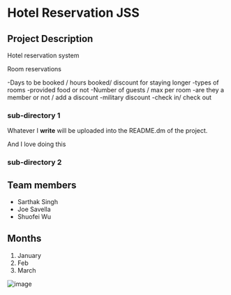 # Hotel Reservation JSS

## Project Description

Hotel reservation system

Room reservations 

-Days to be booked / hours booked/ discount for staying longer
-types of rooms
-provided food or not
-Number of guests / max per room
-are they a member or not / add a discount
-military discount
-check in/ check out

### sub-directory 1

Whatever I **write** will be uploaded 
into the README.dm of the project. 

And I love doing this

### sub-directory 2

## Team members

- Sarthak Singh
- Joe Savella
- Shuofei Wu

## Months

1. January
2. Feb
3. March

![image](Screenshot(62).png)
